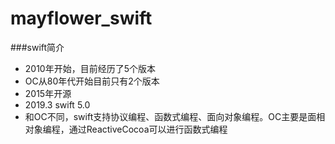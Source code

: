# mayflower_swift

###swift简介
* 2010年开始，目前经历了5个版本
* OC从80年代开始目前只有2个版本
* 2015年开源
* 2019.3 swift 5.0
* 和OC不同，swift支持协议编程、函数式编程、面向对象编程。OC主要是面相对象编程，通过ReactiveCocoa可以进行函数式编程